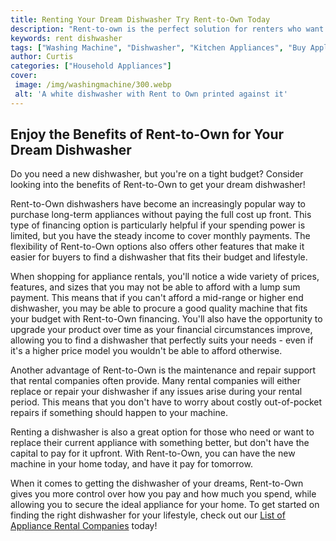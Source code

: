 ```yaml
---
title: Renting Your Dream Dishwasher Try Rent-to-Own Today
description: "Rent-to-own is the perfect solution for renters who want the latest and best dishwashers available Get the dishwasher of your dreams today and learn why rent-to-own is the way to go"
keywords: rent dishwasher
tags: ["Washing Machine", "Dishwasher", "Kitchen Appliances", "Buy Appliance", "Clean Appliance"]
author: Curtis
categories: ["Household Appliances"]
cover: 
 image: /img/washingmachine/300.webp
 alt: 'A white dishwasher with Rent to Own printed against it'
---
```

## Enjoy the Benefits of Rent-to-Own for Your Dream Dishwasher

Do you need a new dishwasher, but you're on a tight budget? Consider looking into the benefits of Rent-to-Own to get your dream dishwasher! 

Rent-to-Own dishwashers have become an increasingly popular way to purchase long-term appliances without paying the full cost up front. This type of financing option is particularly helpful if your spending power is limited, but you have the steady income to cover monthly payments. The flexibility of Rent-to-Own options also offers other features that make it easier for buyers to find a dishwasher that fits their budget and lifestyle. 

When shopping for appliance rentals, you'll notice a wide variety of prices, features, and sizes that you may not be able to afford with a lump sum payment. This means that if you can't afford a mid-range or higher end dishwasher, you may be able to procure a good quality machine that fits your budget with Rent-to-Own financing. You'll also have the opportunity to upgrade your product over time as your financial circumstances improve, allowing you to find a dishwasher that perfectly suits your needs - even if it's a higher price model you wouldn't be able to afford otherwise. 

Another advantage of Rent-to-Own is the maintenance and repair support that rental companies often provide. Many rental companies will either replace or repair your dishwasher if any issues arise during your rental period. This means that you don't have to worry about costly out-of-pocket repairs if something should happen to your machine. 

Renting a dishwasher is also a great option for those who need or want to replace their current appliance with something better, but don't have the capital to pay for it upfront. With Rent-to-Own, you can have the new machine in your home today, and have it pay for tomorrow. 

When it comes to getting the dishwasher of your dreams, Rent-to-Own gives you more control over how you pay and how much you spend, while allowing you to secure the ideal appliance for your home. To get started on finding the right dishwasher for your lifestyle, check out our [List of Appliance Rental Companies](./pages/appliance-rental) today!
